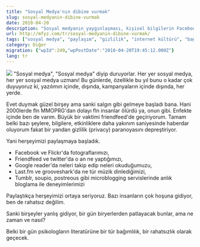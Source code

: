 ```yaml
---
title: "Sosyal Medya'nın dibine vurmak"
slug: sosyal-medyanin-dibine-vurmak
date: 2010-04-20
description: "Sosyal medyanın yaygınlaşması, kişisel bilgilerin Facebook, Twitter gibi platformlarda aşırı paylaşımı ve bunun getirdiği gizlilik endişeleri ile olası bağımlılık riskleri tartışılıyor."
url: http://mfyz.com/tr/sosyal-medyanin-dibine-vurmak/
tags: ["sosyal medya", "paylaşım", "gizlilik", "internet kültürü", "bağımlılık", "teknoloji eleştirisi", "Diğer"]
category: Diğer
migration: {"wpId":249,"wpPostDate":"2010-04-20T19:45:12.000Z"}
lang: tr
---
```


![](/images/archive/tr/2010/04/socialmedia.jpg) "Sosyal medya", "Sosyal medya" diyip duruyorlar. Her yer sosyal medya, her yer sosyal medya uzmanı! Bu günlerde, özellikle bu yıl bunu o kadar çok duyuyoruz ki, yazılımın içinde, dışında, kampanyaların içinde dışında, her yerde.

Evet duymak güzel birşey ama sanki salgın gibi gelmeye başladı bana. Hani 2000lerde fln MMOPRG'dan dolayı fln insanlar ölürdü ya, onun gibi. Enfekte içinde ben de varım. Büyük bir vaktimi friendfeed'de geçiriyorum. Tamam belki bazı şeylere, bilgilere, etkinliklere daha yakınım saniyesinde haberdar oluyorum fakat bir yandan gizlilik (privacy) paranoyasını depreştiriyor.

Yani herşeyimizi paylaşmaya başladık.

*   Facebook ve Flickr'da fotograflarımızı,
*   Friendfeed ve twitter'da o an ne yaptığımızı,
*   Google reader'da neleri takip edip neleri okuduğumuzu,
*   Last.fm ve grooveshark'da ne tür müzik dinlediğimizi,
*   Tumblr, soupio, postreous gibi microblogging servislerinde anlık bloglama ile deneyimlerimizi

Paylaştıkça herşeyimizi ortaya seriyoruz. Bazı insanların çok hoşuna gidiyor, ben de rahatsız değilim.

Sanki birşeyler yanlış gidiyor, bir gün biryerlerden patlayacak bunlar, ama ne zaman ve nasıl?

Belki bir gün psikologların literatürüne bir tür bağımlılık, bir rahatsızlık olarak geçecek.